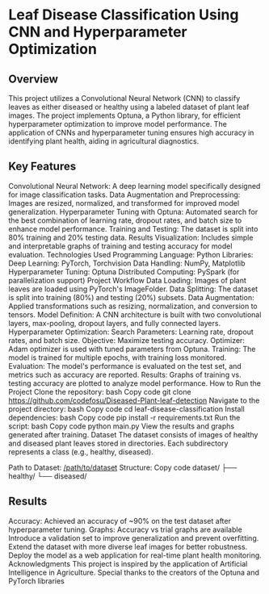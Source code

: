 # Leaf Disease Classification Using CNN and Hyperparameter Optimization
## Overview
This project utilizes a Convolutional Neural Network (CNN) to classify leaves as either diseased or healthy using a labeled dataset of plant leaf images. The project implements Optuna, a Python library, for efficient hyperparameter optimization to improve model performance. The application of CNNs and hyperparameter tuning ensures high accuracy in identifying plant health, aiding in agricultural diagnostics.

## Key Features
Convolutional Neural Network: A deep learning model specifically designed for image classification tasks.
Data Augmentation and Preprocessing: Images are resized, normalized, and transformed for improved model generalization.
Hyperparameter Tuning with Optuna: Automated search for the best combination of learning rate, dropout rates, and batch size to enhance model performance.
Training and Testing: The dataset is split into 80% training and 20% testing data.
Results Visualization: Includes simple and interpretable graphs of training and testing accuracy for model evaluation.
Technologies Used
Programming Language: Python
Libraries:
Deep Learning: PyTorch, Torchvision
Data Handling: NumPy, Matplotlib
Hyperparameter Tuning: Optuna
Distributed Computing: PySpark (for parallelization support)
Project Workflow
Data Loading: Images of plant leaves are loaded using PyTorch's ImageFolder.
Data Splitting: The dataset is split into training (80%) and testing (20%) subsets.
Data Augmentation: Applied transformations such as resizing, normalization, and conversion to tensors.
Model Definition: A CNN architecture is built with two convolutional layers, max-pooling, dropout layers, and fully connected layers.
Hyperparameter Optimization:
Search Parameters: Learning rate, dropout rates, and batch size.
Objective: Maximize testing accuracy.
Optimizer: Adam optimizer is used with tuned parameters from Optuna.
Training: The model is trained for multiple epochs, with training loss monitored.
Evaluation: The model's performance is evaluated on the test set, and metrics such as accuracy are reported.
Results: Graphs of training vs. testing accuracy are plotted to analyze model performance.
How to Run the Project
Clone the repository:
bash
Copy code
git clone https://github.com/codefosu/Diseased-Plant-leaf-detection
Navigate to the project directory:
bash
Copy code
cd leaf-disease-classification
Install dependencies:
bash
Copy code
pip install -r requirements.txt
Run the script:
bash
Copy code
python main.py
View the results and graphs generated after training.
Dataset
The dataset consists of images of healthy and diseased plant leaves stored in directories. Each subdirectory represents a class (e.g., healthy, diseased).

Path to Dataset: [/path/to/dataset](https://www.kaggle.com/datasets/emmarex/plantdisease)
Structure:
Copy code
dataset/
├── healthy/
└── diseased/
## Results
Accuracy: Achieved an accuracy of ~90% on the test dataset after hyperparameter tuning.
Graphs: Accuracy vs trial graphs are available
Introduce a validation set to improve generalization and prevent overfitting.
Extend the dataset with more diverse leaf images for better robustness.
Deploy the model as a web application for real-time plant health monitoring.
Acknowledgments
This project is inspired by the application of Artificial Intelligence in Agriculture.
Special thanks to the creators of the Optuna and PyTorch libraries
